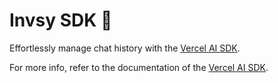 # Invsy SDK 💬

Effortlessly manage chat history with the [Vercel AI SDK](https://sdk.vercel.ai/).

For more info, refer to the documentation of the [Vercel AI SDK](https://sdk.vercel.ai/).

